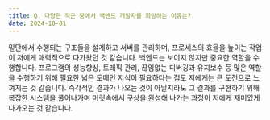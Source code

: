 ```yaml
---
title: Q. 다양한 직군 중에서 백엔드 개발자를 희망하는 이유는?
date: 2024-10-01
---
```


밑단에서 수행되는 구조들을 설계하고 서버를 관리하며, 프로세스의 효율을 높이는 작업이 저에게 매력적으로 다가왔던 것 같습니다. 백엔드는 보이지 않지만 중요한 역할을 수행합니다. 프로그램의 성능향상, 트래픽 관리, 끊임없는 디버깅과 유지보수 등 많은 역할을 수행하기 위해 필요한 넓은 도메인 지식이 필요하다는 점도 저에게는 큰 도전으로 느껴지는 것 같습니다. 
즉각적인 결과가 나오는 것이 아닐지라도 그 결과를 구현하기 위해 복잡한 시스템을 풀어나가며 머릿속에서 구상을 완성해 나가는 과정이 저에게 재미있게 다가오는 것 같습니다. 